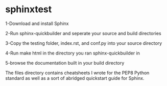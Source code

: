 # sphinxtest

1-Download and install Sphinx

2-Run sphinx-quickbuilder and seperate your source and build directories

3-Copy the testing folder, index.rst, and conf.py into your source directory

4-Run make html in the directory you ran sphinx-quickbuilder in

5-browse the documentation built in your build directory


The files directory contains cheatsheets I wrote for the PEP8 Python standard as well as a sort of abridged quickstart guide for Sphinx.
